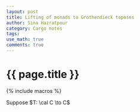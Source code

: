 ```yaml
---
layout: post
title: Lifting of monads to Grothendieck toposes
author: Sina Hazratpour
category: Cargo notes
tags: 
use_math: true
comments: true
---
```


{{ page.title }}
================


{% include macros %}



Suppose $T: \cal C \to C$ 
